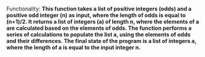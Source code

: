 Functionality: **This function takes a list of positive integers (odds) and a positive odd integer (n) as input, where the length of odds is equal to (n+1)/2. It returns a list of integers (a) of length n, where the elements of a are calculated based on the elements of odds. The function performs a series of calculations to populate the list a, using the elements of odds and their differences. The final state of the program is a list of integers a, where the length of a is equal to the input integer n.**